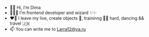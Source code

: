 - 🧞‍♂️ Hi, I’m Dima
- 👨🏽‍💻 I’m frontend developer and wizard ✨✨
- ❤️‍🔥 I leave my live, create objects 🤖, traininng 💪🏾 hard, dancing && travel 🇯🇲
- 📫 You can write me to Larra12@ya.ru

<!---
Apolinapolis/Apolinapolis is a ✨ special ✨ repository because its `README.md` (this file) appears on your GitHub profile.
You can click the Preview link to take a look at your changes.
--->
